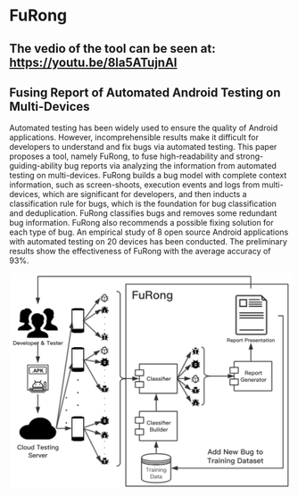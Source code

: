# FuRong

## The vedio of the tool can be seen at: https://youtu.be/8la5ATujnAI

## Fusing Report of Automated Android Testing on Multi-Devices

Automated testing has been widely used to ensure the quality of Android applications. However, incomprehensible results make it difficult for developers to understand and fix bugs via automated testing. This paper proposes a tool, namely FuRong, to fuse high-readability and strong-guiding-ability bug reports via analyzing the information from automated testing on multi-devices. FuRong builds a bug model with complete context information, such as screen-shoots, execution events and logs from multi-devices, which are significant for developers, and then inducts a classification rule for bugs, which is the foundation for bug classification and deduplication. FuRong classifies bugs and removes some redundant bug information. FuRong also recommends a possible fixing solution for each type of bug. An empirical study of 8 open source Android applications with automated testing on 20 devices has been conducted. The preliminary results show the effectiveness of FuRong with the average accuracy of 93%.

![workflow](FuRongWorkflow.png)
